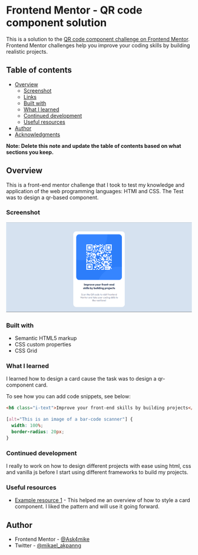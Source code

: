 # Frontend Mentor - QR code component solution

This is a solution to the [QR code component challenge on Frontend Mentor](https://www.frontendmentor.io/challenges/qr-code-component-iux_sIO_H). Frontend Mentor challenges help you improve your coding skills by building realistic projects.

## Table of contents

- [Overview](#overview)
  - [Screenshot](#screenshot)
  - [Links](#links)
  - [Built with](#built-with)
  - [What I learned](#what-i-learned)
  - [Continued development](#continued-development)
  - [Useful resources](#useful-resources)
- [Author](#author)
- [Acknowledgments](#acknowledgments)

**Note: Delete this note and update the table of contents based on what sections you keep.**

## Overview

This is a front-end mentor challenge that I took to test my knowledge and application of the web programming languages: HTMl and CSS. The Test was to design a qr-based component.

### Screenshot

![link to the screenshot of my screen](./images/Screenshot.png)

### Built with

- Semantic HTML5 markup
- CSS custom properties
- CSS Grid

### What I learned

I learned how to design a card cause the task was to design a qr-component card.

To see how you can add code snippets, see below:

```html
<h6 class="i-text">Improve your front-end skills by building projects</h6>
```

```css
[alt="This is an image of a bar-code scanner"] {
  width: 100%;
  border-radius: 20px;
}
```

### Continued development

I really to work on how to design different projects with ease using html, css and vanilla js before I start using different frameworks to build my projects.

### Useful resources

- [Example resource 1](https://youtu.be/yU-euUrE3Bg?si=hln8i2IbZA4NIF33) - This helped me an overview of how to style a card component. I liked the pattern and will use it going forward.

## Author

- Frontend Mentor - [@Ask4mike](https://www.frontendmentor.io/profile/Ask4mike)
- Twitter - [@mikael_akpanng](https://twitter.com/mikael_akpang)

